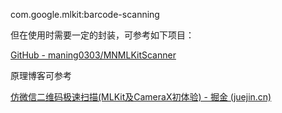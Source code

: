 com.google.mlkit:barcode-scanning



但在使用时需要一定的封装，可参考如下项目：

[GitHub - maning0303/MNMLKitScanner](https://github.com/maning0303/MNMLKitScanner)



原理博客可参考

[仿微信二维码极速扫描(MLKit及CameraX初体验) - 掘金 (juejin.cn)](https://juejin.cn/post/6950448798208376839)